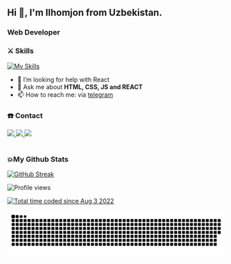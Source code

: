 ## Hi 👋, I'm Ilhomjon from Uzbekistan.
### Web Developer

### ⚔️ Skills

[![My Skills](https://skills.thijs.gg/icons?i=html,css,scss,bootstrap,tailwindcss,styledcomponents,js,ts,react,redux,firebase,github&theme=dark)](https://skills.thijs.gg)
        

- 🤔 I’m looking for help with React 
- 💬 Ask me about **HTML, CSS, JS and REACT** 
- 📫 How to reach me: via [telegram](https://t.me/ilhomjondev) 
### :phone: Contact
 <div style:"display: "inline-block">
   <a href="https://www.linkedin.com/in/ilhomjon-isaqjonov/" target="_blank" rel="noreferrer noopener">
        <img src="https://img.shields.io/badge/-LinkedIn-%230077B5?style=for-the-badge&logo=linkedin&logoColor=white">
   </a> 
   <a href="https://instagram.com/ilhomjon.isaqjonov" target="_blank" rel="noreferrer noopener">
        <img src="https://img.shields.io/badge/-Instagram-%23E4405F?style=for-the-badge&logo=instagram&logoColor=white" target="_blank">
    </a>
    <a href="mailto: ilhomjonisoqjov2@gmail.com" target="_blank" rel="noreferrer noopener">
        <img src="https://img.shields.io/badge/-Gmail-%23333?style=for-the-badge&logo=gmail&logoColor=white" target="_blank"> 
    </a>
 <br/>
</div>
<br/>

### :boom:My Github Stats

[![GitHub Streak](http://github-readme-streak-stats.herokuapp.com?user=ilhomjon003&theme=dark)](https://git.io/streak-stats)

![Profile views](https://gpvc.arturio.dev/ilhomjon003)

<a href="https://wakatime.com/@96c624d1-0b41-48bb-b954-a9efd41cfa9d"><img src="https://wakatime.com/badge/user/96c624d1-0b41-48bb-b954-a9efd41cfa9d.svg" alt="Total time coded since Aug 3 2022" /></a>

![Snake animation](https://github.com/ilhomjon003/ilhomjon003/blob/output/github-contribution-grid-snake.svg)
